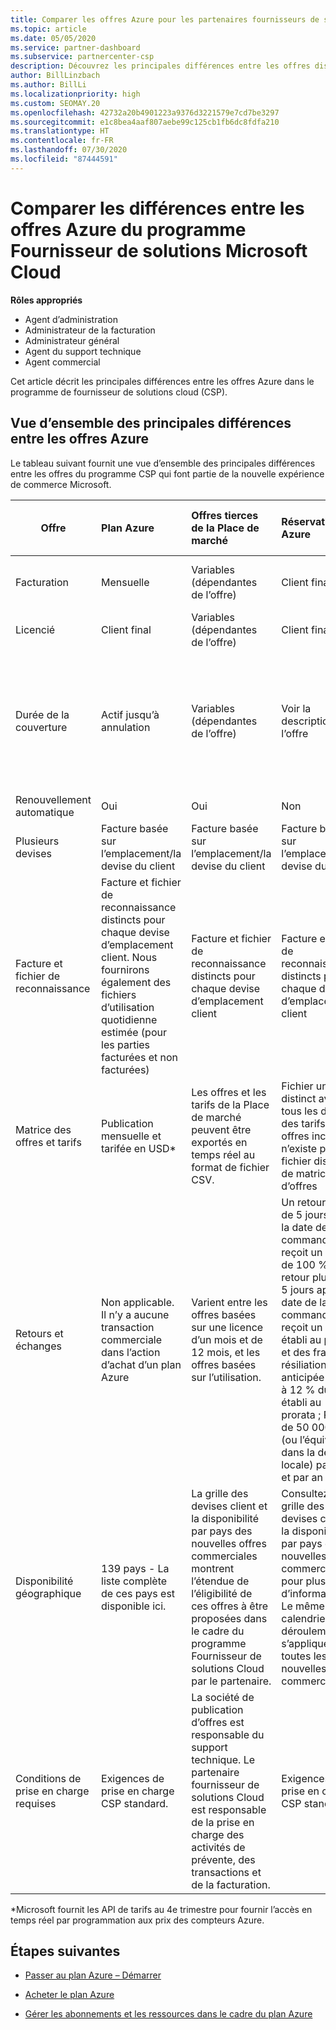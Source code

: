 ```yaml
---
title: Comparer les offres Azure pour les partenaires fournisseurs de solutions Cloud
ms.topic: article
ms.date: 05/05/2020
ms.service: partner-dashboard
ms.subservice: partnercenter-csp
description: Découvrez les principales différences entre les offres disponibles dans la nouvelle expérience de commerce Microsoft pour les partenaires participant au programme Fournisseur de solutions Cloud (CSP).
author: BillLinzbach
ms.author: BillLi
ms.localizationpriority: high
ms.custom: SEOMAY.20
ms.openlocfilehash: 42732a20b4901223a9376d3221579e7cd7be3297
ms.sourcegitcommit: e1c8bea4aaf807aebe99c125cb1fb6dc8fdfa210
ms.translationtype: HT
ms.contentlocale: fr-FR
ms.lasthandoff: 07/30/2020
ms.locfileid: "87444591"
---
```

# <a name="compare-differences-between-azure-offers-in-the-csp-program"></a>Comparer les différences entre les offres Azure du programme Fournisseur de solutions Microsoft Cloud

**Rôles appropriés**

- Agent d’administration
- Administrateur de la facturation
- Administrateur général
- Agent du support technique
- Agent commercial

Cet article décrit les principales différences entre les offres Azure dans le programme de fournisseur de solutions cloud (CSP).

## <a name="overview-of-key-differences-between-azure-offers"></a>Vue d’ensemble des principales différences entre les offres Azure

Le tableau suivant fournit une vue d’ensemble des principales différences entre les offres du programme CSP qui font partie de la nouvelle expérience de commerce Microsoft.

|**Offre**| **Plan Azure**|**Offres tierces de la Place de marché**|**Réservations Azure**|**Abonnements serveur vendus via le programme CSP**|**Offres basées sur les licences**|
|-------------------|:------|:-----|:---------|:--------------|:---------|
|Facturation|Mensuelle|Variables (dépendantes de l’offre)|Client final|En amont pour le terme complet ou un terme de 3 ans|Mensuelles ou annuelles|
|Licencié|Client final|Variables (dépendantes de l’offre)|Client final| Client final|Client final|
|Durée de la couverture|Actif jusqu’à annulation|Variables (dépendantes de l’offre)|Voir la description de l’offre|Toutes les réservations Azure ont leur période de couverture unique. Tous les abonnements serveur auront leur période de couverture unique.|   Les licences supplémentaires sont alignées sur la période de couverture existante|
|Renouvellement automatique|Oui|Oui|Non| Non|Oui|
|Plusieurs devises|Facture basée sur l’emplacement/la devise du client|Facture basée sur l’emplacement/la devise du client|Facture basée sur l’emplacement/la devise du client|Facture basée sur l’emplacement/la devise du client|Basées sur la devise d’emplacement du partenaire| 
|Facture et fichier de reconnaissance|Facture et fichier de reconnaissance distincts pour chaque devise d’emplacement client.  Nous fournirons également des fichiers d’utilisation quotidienne estimée (pour les parties facturées et non facturées) |Facture et fichier de reconnaissance distincts pour chaque devise d’emplacement client|Facture et fichier de reconnaissance distincts pour chaque devise d’emplacement client|Facture et fichier de reconnaissance distincts pour chaque devise d’emplacement client|Toutes les commandes sur une facture et un fichier de reconnaissance|
|Matrice des offres et tarifs|Publication mensuelle et tarifée en USD*|Les offres et les tarifs de la Place de marché peuvent être exportés en temps réel au format de fichier CSV.|Fichier unique distinct avec tous les détails des tarifs et des offres inclus. Il n’existe pas de fichier distinct de matrice d’offres||Fichier unique distinct avec tous les détails des tarifs et des offres inclus. Il n’existe pas de matrice d’offres distincte.| 
|Retours et échanges|Non applicable. Il n’y a aucune transaction commerciale dans l’action d’achat d’un plan Azure|Varient entre les offres basées sur une licence d’un mois et de 12 mois, et les offres basées sur l’utilisation.|Un retour moins de 5 jours après la date de la commande reçoit un crédit de 100 %. Un retour plus de 5 jours après la date de la commande reçoit un crédit établi au prorata et des frais de résiliation anticipée égaux à 12 % du crédit établi au prorata ; Plafond de 50 000 USD (ou l’équivalent dans la devise locale) par client et par an|Un retour moins de 60 jours à compter de la date de la commande reçoit un crédit de 100 % et les clés de licence sont désactivées. Les retours partiels ne sont pas acceptés.|   Les suspensions/annulations de moins de 30 jours reçoivent un crédit de 100 % ; Les suspensions/annulations de plus de 30 jours reçoivent un crédit établi au prorata.|
|Disponibilité géographique|139 pays - La liste complète de ces pays est disponible ici.|La grille des devises client et la disponibilité par pays des nouvelles offres commerciales montrent l’étendue de l’éligibilité de ces offres à être proposées dans le cadre du programme Fournisseur de solutions Cloud par le partenaire.|Consultez la grille des devises client et la disponibilité par pays des nouvelles offres commerciales pour plus d’informations. Le même calendrier de déroulement s’applique à toutes les nouvelles offres commerciales.|Consultez la grille des devises client et la disponibilité par pays des nouvelles offres commerciales pour plus d’informations.  Le même calendrier de déroulement s’applique à toutes les nouvelles offres commerciales.|247 pays|
|Conditions de prise en charge requises|Exigences de prise en charge CSP standard.|La société de publication d’offres est responsable du support technique.  Le partenaire fournisseur de solutions Cloud est responsable de la prise en charge des activités de prévente, des transactions et de la facturation.|Exigences de prise en charge CSP standard.|Exigences de prise en charge CSP standard.|Exigences de prise en charge CSP standard.|

*Microsoft fournit les API de tarifs au 4e trimestre pour fournir l’accès en temps réel par programmation aux prix des compteurs Azure.

## <a name="next-steps"></a>Étapes suivantes

- [Passer au plan Azure – Démarrer](azure-plan-get-started.md)

- [Acheter le plan Azure](purchase-azure-plan.md)

- [Gérer les abonnements et les ressources dans le cadre du plan Azure](azure-plan-manage.md)